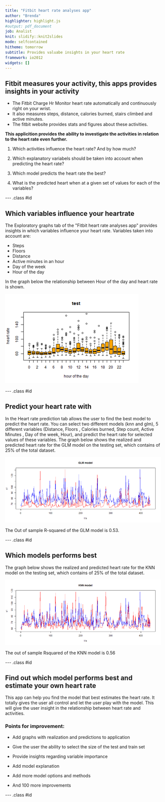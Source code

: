 ```yaml
---
title: "Fitbit heart rate analyses app"
author: "Brenda"
highlighter: highlight.js
#output: pdf_document
job: Analist
knit: slidify::knit2slides
mode: selfcontained
hitheme: tomorrow
subtitle: Provides valuabe insights in your heart rate
framework: io2012
widgets: []
---
```



## Fitbit measures your activity, this apps provides insights in your activity

* The Fitbit Charge Hr Monitor heart rate automatically and continuously right on your wrist. 
* It also measures steps, distance, calories burned, stairs climbed and active minutes. 
* The fitbit website provides stats and figures about these activities. 

<strong>
This applicition provides the ability to investigate the activities in relation to the heart rate even further.
</strong>

1. Which activities influence the heart rate? And by how much?

2. Which explanatory variabels should be taken into account when predicting the heart rate?

3. Which model predicts the heart rate the best? 

4. What is the predicted heart when at a given set of values for each of the variables?

--- .class #id 

## Which variables influence your heartrate 





The Exploratory graphs tab of the  "Fitbit heart rate analyses app" provides insights in which variables influence your heart rate. Variables taken into account are:
* Steps
* Floors
* Distance
* Active minutes in an hour
* Day of the week
* Hour of the day

In the graph below the relationship between Hour of the day and heart rate is shown.

![plot of chunk plot](assets/fig/plot-1.png)

--- .class #id 

## Predict your heart rate with 

In the Heart rate prediction tab allows the user to find the best model to predict the heart rate. You can select two different models (knn and glm), 5 different variables (Distance, Floors , Calories burned, Step count, Active Minutes , Day of the week, Hour), and predict the heart rate for selected values of these variables.
The graph below shows the realized and predicted heart rate for the GLM model on the testing set, which contains of 25% of the total dataset. 



![plot of chunk plot1](assets/fig/plot1-1.png)

The Out of sample R-squared of the GLM model is 0.53.

--- .class #id 

## Which models performs best

The graph below shows the realized and predicted heart rate for the KNN model on the testing set, which contains of 25% of the total dataset. 


![plot of chunk plot2](assets/fig/plot2-1.png)

The out of sample Rsquared of the KNN model is 0.56

--- .class #id 

## Find out which model performs best and estimate your own heart rate
 
This app can help you find the model that best estimates the heart rate. 
It totally gives the user all control and let the user play with the model. 
This will give the user insight in the relationship between heart rate and activities.

### Points for improvement:

* Add graphs with realization and predictions to application

* Give the user the ability to select the size of the test and train set

* Provide insights regarding variable importance

* Add model explanation

* Add more model options and methods

* And 100 more improvements

--- .class #id 





